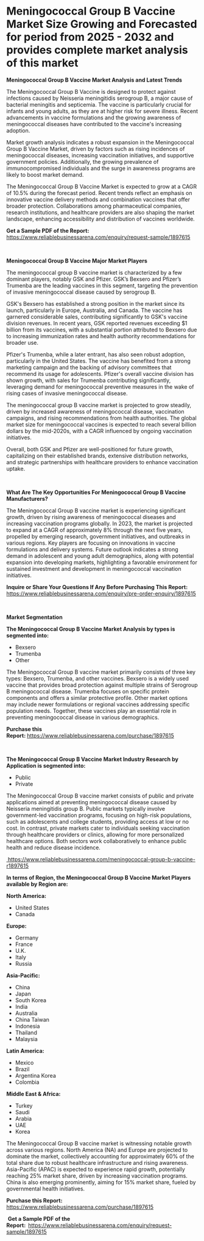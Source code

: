 <p><h1>Meningococcal Group B Vaccine Market Size Growing and Forecasted for period from 2025 - 2032 and provides complete market analysis of this market</h1></p><p><strong>Meningococcal Group B Vaccine Market Analysis and Latest Trends</strong></p>
<p><p>The Meningococcal Group B Vaccine is designed to protect against infections caused by Neisseria meningitidis serogroup B, a major cause of bacterial meningitis and septicemia. The vaccine is particularly crucial for infants and young adults, as they are at higher risk for severe illness. Recent advancements in vaccine formulations and the growing awareness of meningococcal diseases have contributed to the vaccine's increasing adoption.</p><p>Market growth analysis indicates a robust expansion in the Meningococcal Group B Vaccine Market, driven by factors such as rising incidences of meningococcal diseases, increasing vaccination initiatives, and supportive government policies. Additionally, the growing prevalence of immunocompromised individuals and the surge in awareness programs are likely to boost market demand.</p><p>The Meningococcal Group B Vaccine Market is expected to grow at a CAGR of 10.5% during the forecast period. Recent trends reflect an emphasis on innovative vaccine delivery methods and combination vaccines that offer broader protection. Collaborations among pharmaceutical companies, research institutions, and healthcare providers are also shaping the market landscape, enhancing accessibility and distribution of vaccines worldwide.</p></p>
<p><strong>Get a Sample PDF of the Report:&nbsp;</strong> <a href="https://www.reliablebusinessarena.com/enquiry/request-sample/1897615?utm_campaign=3737&utm_medium=2&utm_source=Github&utm_content=ia&utm_term=19042025&utm_id=meningococcal-group-b-vaccine">https://www.reliablebusinessarena.com/enquiry/request-sample/1897615</a></p>
<p>&nbsp;</p>
<p><strong>Meningococcal Group B Vaccine Major Market Players</strong></p>
<p><p>The meningococcal group B vaccine market is characterized by a few dominant players, notably GSK and Pfizer. GSK’s Bexsero and Pfizer’s Trumenba are the leading vaccines in this segment, targeting the prevention of invasive meningococcal disease caused by serogroup B.</p><p>GSK's Bexsero has established a strong position in the market since its launch, particularly in Europe, Australia, and Canada. The vaccine has garnered considerable sales, contributing significantly to GSK's vaccine division revenues. In recent years, GSK reported revenues exceeding $1 billion from its vaccines, with a substantial portion attributed to Bexsero due to increasing immunization rates and health authority recommendations for broader use.</p><p>Pfizer's Trumenba, while a later entrant, has also seen robust adoption, particularly in the United States. The vaccine has benefited from a strong marketing campaign and the backing of advisory committees that recommend its usage for adolescents. Pfizer's overall vaccine division has shown growth, with sales for Trumenba contributing significantly, leveraging demand for meningococcal preventive measures in the wake of rising cases of invasive meningococcal disease.</p><p>The meningococcal group B vaccine market is projected to grow steadily, driven by increased awareness of meningococcal disease, vaccination campaigns, and rising recommendations from health authorities. The global market size for meningococcal vaccines is expected to reach several billion dollars by the mid-2020s, with a CAGR influenced by ongoing vaccination initiatives.</p><p>Overall, both GSK and Pfizer are well-positioned for future growth, capitalizing on their established brands, extensive distribution networks, and strategic partnerships with healthcare providers to enhance vaccination uptake.</p></p>
<p>&nbsp;</p>
<p><strong>What Are The Key Opportunities For Meningococcal Group B Vaccine Manufacturers?</strong></p>
<p><p>The Meningococcal Group B vaccine market is experiencing significant growth, driven by rising awareness of meningococcal diseases and increasing vaccination programs globally. In 2023, the market is projected to expand at a CAGR of approximately 8% through the next five years, propelled by emerging research, government initiatives, and outbreaks in various regions. Key players are focusing on innovations in vaccine formulations and delivery systems. Future outlook indicates a strong demand in adolescent and young adult demographics, along with potential expansion into developing markets, highlighting a favorable environment for sustained investment and development in meningococcal vaccination initiatives.</p></p>
<p><strong>Inquire or Share Your Questions If Any Before Purchasing This Report:</strong> <a href="https://www.reliablebusinessarena.com/enquiry/pre-order-enquiry/1897615?utm_campaign=3737&utm_medium=2&utm_source=Github&utm_content=ia&utm_term=19042025&utm_id=meningococcal-group-b-vaccine">https://www.reliablebusinessarena.com/enquiry/pre-order-enquiry/1897615</a></p>
<p>&nbsp;</p>
<p><strong>Market Segmentation</strong></p>
<p><strong>The Meningococcal Group B Vaccine Market Analysis by types is segmented into:</strong></p>
<p><ul><li>Bexsero</li><li>Trumenba</li><li>Other</li></ul></p>
<p><p>The Meningococcal Group B vaccine market primarily consists of three key types: Bexsero, Trumenba, and other vaccines. Bexsero is a widely used vaccine that provides broad protection against multiple strains of Serogroup B meningococcal disease. Trumenba focuses on specific protein components and offers a similar protective profile. Other market options may include newer formulations or regional vaccines addressing specific population needs. Together, these vaccines play an essential role in preventing meningococcal disease in various demographics.</p></p>
<p><strong>Purchase this Report:&nbsp;</strong><a href="https://www.reliablebusinessarena.com/purchase/1897615?utm_campaign=3737&utm_medium=2&utm_source=Github&utm_content=ia&utm_term=19042025&utm_id=meningococcal-group-b-vaccine">https://www.reliablebusinessarena.com/purchase/1897615</a></p>
<p>&nbsp;</p>
<p><strong>The Meningococcal Group B Vaccine Market Industry Research by Application is segmented into:</strong></p>
<p><ul><li>Public</li><li>Private</li></ul></p>
<p><p>The Meningococcal Group B vaccine market consists of public and private applications aimed at preventing meningococcal disease caused by Neisseria meningitidis group B. Public markets typically involve government-led vaccination programs, focusing on high-risk populations, such as adolescents and college students, providing access at low or no cost. In contrast, private markets cater to individuals seeking vaccination through healthcare providers or clinics, allowing for more personalized healthcare options. Both sectors work collaboratively to enhance public health and reduce disease incidence.</p></p>
<p><a href="https://www.reliablebusinessarena.com/meningococcal-group-b-vaccine-r1897615?utm_campaign=3737&utm_medium=2&utm_source=Github&utm_content=ia&utm_term=19042025&utm_id=meningococcal-group-b-vaccine">&nbsp;https://www.reliablebusinessarena.com/meningococcal-group-b-vaccine-r1897615</a></p>
<p><strong>In terms of Region, the Meningococcal Group B Vaccine Market Players available by Region are:</strong></p>
<p>
    <p> <strong> North America: </strong>
        <ul>
            <li>United States</li>
            <li>Canada</li>
        </ul>
        </p> 
    <p> <strong> Europe: </strong>
        <ul>
            <li>Germany</li>
            <li>France</li>
            <li>U.K.</li>
            <li>Italy</li>
            <li>Russia</li>
        </ul>
        </p> 
    <p> <strong> Asia-Pacific: </strong>
        <ul>
            <li>China</li>
            <li>Japan</li>
            <li>South Korea</li>
            <li>India</li>
            <li>Australia</li>
            <li>China Taiwan</li>
            <li>Indonesia</li>
            <li>Thailand</li>
            <li>Malaysia</li>
        </ul>
        </p> 
    <p> <strong> Latin America: </strong>
        <ul>
            <li>Mexico</li>
            <li>Brazil</li>
            <li>Argentina Korea</li>
            <li>Colombia</li>
        </ul>
        </p> 
    <p> <strong> Middle East & Africa: </strong>
        <ul>
            <li>Turkey</li>
            <li>Saudi</li>
            <li>Arabia</li>
            <li>UAE</li>
            <li>Korea</li>
        </ul>
    </p>
    </p>
<p><p>The Meningococcal Group B vaccine market is witnessing notable growth across various regions. North America (NA) and Europe are projected to dominate the market, collectively accounting for approximately 60% of the total share due to robust healthcare infrastructure and rising awareness. Asia-Pacific (APAC) is expected to experience rapid growth, potentially reaching 25% market share, driven by increasing vaccination programs. China is also emerging prominently, aiming for 15% market share, fueled by governmental health initiatives.</p></p>
<p><strong>Purchase this Report: </strong><a href="https://www.reliablebusinessarena.com/purchase/1897615?utm_campaign=3737&utm_medium=2&utm_source=Github&utm_content=ia&utm_term=19042025&utm_id=meningococcal-group-b-vaccine">https://www.reliablebusinessarena.com/purchase/1897615</a></p>
<p>&nbsp;<strong>Get a Sample PDF of the Report:&nbsp;&nbsp;</strong><a href="https://www.reliablebusinessarena.com/enquiry/request-sample/1897615?utm_campaign=3737&utm_medium=2&utm_source=Github&utm_content=ia&utm_term=19042025&utm_id=meningococcal-group-b-vaccine">https://www.reliablebusinessarena.com/enquiry/request-sample/1897615</a></p>
<p><strong></strong></p>
<p><p></p><p></p><p></p></p>